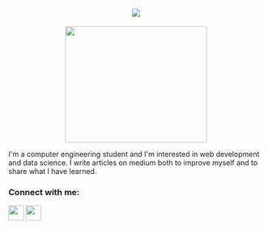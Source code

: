 <h1 align="center">
  <a href="https://git.io/typing-svg">
    <img src="https://readme-typing-svg.herokuapp.com/?lines=Hello!;I+am+Nurdan+Kaynar&center=true&size=25">
  </a>
</h1>
<div align="center"><img src="https://media.giphy.com/media/JIX9t2j0ZTN9S/giphy.gif" width="280" height="230"/> </div>

I'm a computer engineering student and I'm interested in web development and data science. I write articles on medium both to improve myself and to share what I have learned.



<p align="center">
<h3 align="left">Connect with me:</h3>
<p align="left">
<a href="https://www.linkedin.com/in/nurdan-kaynar-1511b41a2/" target="blank"><img align="center" src="https://velanovascular.com/wp-content/uploads/2020/06/LinkedIn.png"  height="30" width="30" /></a>
<a href="https://medium.com/@nurdankaynar13" target="blank"><img align="center" src="https://cdn.jsdelivr.net/npm/simple-icons@3.0.1/icons/medium.svg" height="30" width="30" /></a>

</p>
